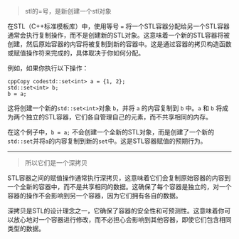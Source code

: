 > stl的=号，是新创建一个stl对象

在STL（C++标准模板库）中，使用等号 `=` 将一个STL容器分配给另一个STL容器通常会执行复制操作，而不是创建新的STL对象。这意味着一个新的STL容器将被创建，然后原始容器的内容将被复制到新的容器中。这是通过容器的拷贝构造函数或赋值操作符来完成的，具体取决于你如何分配。

例如，如果你执行以下操作：

```
cppCopy codestd::set<int> a = {1, 2};
std::set<int> b;
b = a;
```

这将创建一个新的`std::set<int>`对象 `b`，并将 `a` 的内容复制到 `b` 中。`a` 和 `b` 将成为两个独立的STL容器，它们各自管理自己的元素，而不共享相同的内存。

在这个例子中，`b = a;` 不会创建一个全新的STL对象，而是创建了一个新的`std::set`并将`a`的内容复制到新的`set`中。这是STL容器赋值的预期行为。

---

> 所以它们是一个深拷贝

STL容器之间的赋值操作通常执行深拷贝，这意味着它们会复制原始容器的内容到一个全新的容器中，而不是共享相同的数据。这确保了每个容器是独立的，对一个容器的操作不会影响到另一个容器，因为它们拥有各自的数据。

深拷贝是STL的设计理念之一，它确保了容器的安全性和可预测性。这意味着你可以放心地对一个容器进行修改，而不必担心会影响到其他容器，即使它们包含相同类型的数据。